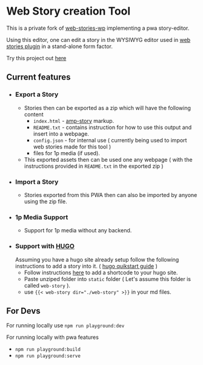 # Web Story creation Tool

This is a private fork of [web-stories-wp](https://github.com/google/web-stories-wp) implementing a pwa story-editor.

Using this editor, one can edit a story in the WYSIWYG editor used in [web stories plugin](https://github.com/google/web-stories-wp) in a stand-alone form factor.

Try this project out [here](https://web-story-creation-tool.rt.gw)

## Current features 
- ### Export a Story
  - Stories then can be exported as a zip which will have the following content
    - `index.html`  - [amp-story](https://amp.dev/about/stories/) markup.
    - `README.txt`  - contains instruction for how to use this output and insert into a webpage.
    - `config.json` - for internal use ( currently being used to import web stories made for this tool )
    - files for 1p media (if used).
  - This exported assets then can be used one any webpage ( with the instructions provided in `README.txt` in the exported zip ) 
- ### Import a Story
  - Stories exported from this PWA then can also be imported by anyone using the zip file.
- ### 1p Media Support
  - Support for 1p media without any backend.
- ### Support with [HUGO](https://gohugo.io/) 
  Assuming you have a hugo site already setup follow the following instructions to add a story into it. ( [hugo quikstart guide](https://gohugo.io/getting-started/quick-start/) )
  - Follow instructions [here](https://gist.github.com/codingcarrots20/2be409105bce5cbc73b5f8184a730078) to add a shortcode to your hugo site.
  - Paste unziped folder into `static` folder ( Let's assume this folder is called `web-story` ).
  - use `{{< web-story dir="./web-story" >}}` in your md files.

## For Devs

For running locally use `npm run playground:dev`

For running locally with pwa features
- `npm run playground:build`
- `npm run playground:serve`


